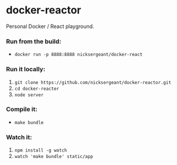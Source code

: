 docker-reactor
==============

Personal Docker / React playground.

### Run from the build:

- `docker run -p 8888:8888 nicksergeant/docker-react`

### Run it locally:

1. `git clone https://github.com/nicksergeant/docker-reactor.git`
2. `cd docker-reacter`
3. `node server`

### Compile it:

- `make bundle`

### Watch it:

1. `npm install -g watch`
2. `watch 'make bundle' static/app`
